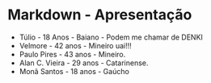 # Markdown - Apresentação

- Túlio - 18 Anos - Baiano - Podem me chamar de DENKI
- Velmore - 42 anos - Mineiro uai!!!
- Paulo Pires - 43 anos - Mineiro.
- Alan C. Vieira - 29 anos - Catarinense.
- Monã Santos - 18 anos - Gaúcho
